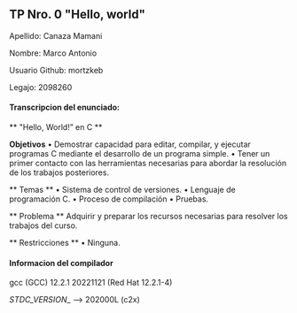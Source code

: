 ## TP Nro. 0 "Hello, world"

Apellido: Canaza Mamani

Nombre: Marco Antonio

Usuario Github: mortzkeb

Legajo: 2098260

#### Transcripcion del enunciado:

** "Hello, World!” en C **

**Objetivos**
• Demostrar capacidad para editar, compilar, y ejecutar programas C mediante el
desarrollo de un programa simple.
• Tener un primer contacto con las herramientas necesarias para abordar la resolución de los trabajos posteriores.

** Temas **
• Sistema de control de versiones.
• Lenguaje de programación C.
• Proceso de compilación
• Pruebas.

** Problema **
Adquirir y preparar los recursos necesarias para resolver los trabajos del curso.

** Restricciones ** 
• Ninguna.

#### Informacion del compilador 
gcc (GCC) 12.2.1 20221121 (Red Hat 12.2.1-4)

_STDC_VERSION__ --> 202000L (c2x)
